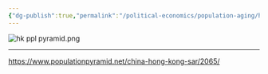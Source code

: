 ```yaml
---
{"dg-publish":true,"permalink":"/political-economics/population-aging/hong-kong-py/","dgPassFrontmatter":true}
---
```



![hk ppl pyramid.png](/img/user/Doc%20and%20Pic/Pics/hk%20ppl%20pyramid.png)


---
https://www.populationpyramid.net/china-hong-kong-sar/2065/